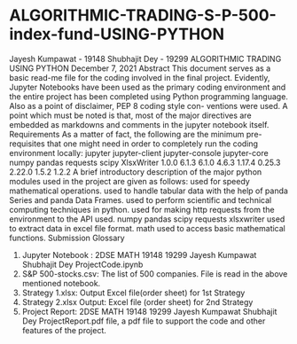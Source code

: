 # ALGORITHMIC-TRADING-S-P-500-index-fund-USING-PYTHON

Jayesh Kumpawat - 19148 
Shubhajit Dey - 19299
ALGORITHMIC TRADING USING PYTHON
December 7, 2021
Abstract
This document serves as a basic read-me file for the coding involved in the final project. Evidently, Jupyter Notebooks have been used as the primary coding environment and the entire project has been completed using Python programming language. Also as a point of disclaimer, PEP 8 coding style con- ventions were used. A point which must be noted is that, most of the major directives are embedded as markdowns and comments in the jupyter notebook itself.
Requirements
As a matter of fact, the following are the minimum pre-requisites that one might need in order to completely run the coding environment locally:
jupyter
jupyter-client
jupyter-console
jupyter-core
numpy
pandas
requests
scipy
XlsxWriter
1.0.0 6.1.3 6.1.0 4.6.3 1.17.4
0.25.3 2.22.0 1.5.2 1.2.2
A brief introductory description of the major python modules used in the project are given as follows:
used for speedy mathematical operations.
used to handle tabular data with the help of panda Series and panda Data Frames. used to perform scientific and technical computing techniques in python.
used for making http requests from the environment to the API used.
numpy
pandas
scipy
requests
xlsxwriter used to extract data in excel file format. math used to access basic mathematical functions.
Submission Glossary
1. Jupyter Notebook : 2DSE MATH 19148 19299 Jayesh Kumpawat Shubhajit Dey ProjectCode.ipynb
2. S&P 500-stocks.csv: The list of 500 companies. File is read in the above mentioned notebook.
3. Strategy 1.xlsx: Output Excel file(order sheet) for 1st Strategy
4. Strategy 2.xlsx Output: Excel file (order sheet) for 2nd Strategy
5. Project Report: 2DSE MATH 19148 19299 Jayesh Kumpawat Shubhajit Dey ProjectReport.pdf file, a pdf file to support the code and other features of the project.

